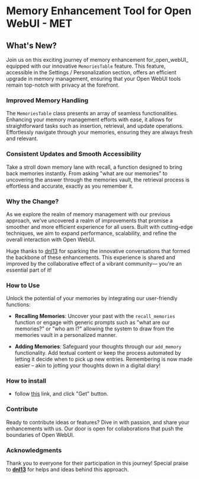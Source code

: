 # Memory Enhancement Tool for Open WebUI - MET

## **What's New?**

Join us on this exciting journey of memory enhancement for_open_webUI_ equipped with our innovative `MemoriesTable` feature. This feature, accessible in the Settings / Personalization section, offers an efficient upgrade in memory management, ensuring that your Open WebUI tools remain top-notch with privacy at the forefront.

### **Improved Memory Handling**

The `MemoriesTable` class presents an array of seamless functionalities. Enhancing your memory management efforts with ease, it allows for straightforward tasks such as insertion, retrieval, and update operations. Effortlessly navigate through your memories, ensuring they are always fresh and relevant.

### **Consistent Updates and Smooth Accessibility**

Take a stroll down memory lane with recall, a function designed to bring back memories instantly. From asking "what are our memories" to uncovering the answer through the memories vault, the retrieval process is effortless and accurate, exactly as you remember it.

### **Why the Change?**

As we explore the realm of memory management with our previous approach, we've uncovered a realm of improvements that promise a smoother and more efficient experience for all users. Built with cutting-edge techniques, we aim to expand performance, scalability, and refine the overall interaction with Open WebUI.

Huge thanks to [dnl13](https://github.com/dnl13) for sparking the innovative conversations that formed the backbone of these enhancements. This experience is shared and improved by the collaborative effect of a vibrant community— you're an essential part of it!

### **How to Use**

Unlock the potential of your memories by integrating our user-friendly functions:

- **Recalling Memories**: Uncover your past with the `recall_memories` function or engage with generic prompts such as "what are our memories?" or "who am I?" allowing the system to draw from the memories vault in a personalized manner.

- **Adding Memories**: Safeguard your thoughts through our `add_memory` functionality. Add textual content or keep the process automated by letting it decide when to pick up new entries. Remembering is now made easier – akin to jotting your thoughts down in a digital diary!

### **How to install**

- follow [this](https://openwebui.com/t/mhio/met) link, and click "Get" button.

### **Contribute**

Ready to contribute ideas or features? Dive in with passion, and share your enhancements with us. Our door is open for collaborations that push the boundaries of Open WebUI.

### **Acknowledgments**

Thank you to everyone for their participation in this journey! Special praise to **[dnl13](https://github.com/dnl13)** for helps and ideas behind this approach.